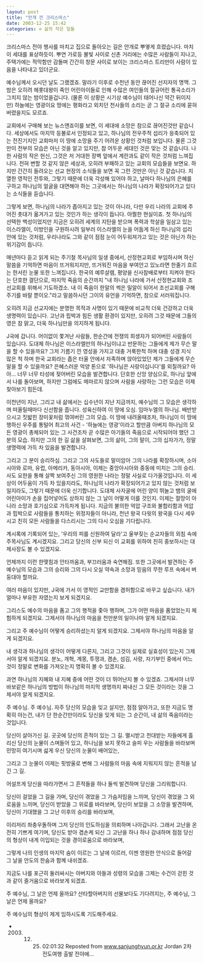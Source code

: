 ```yaml
---
layout: post
title: "안개 낀 크리스마스"
date: 2003-12-25 15:42
categories: ⊙ 삶의 작은 일들
---
```


크리스마스 전야 행사를 마치고 집으로 돌아오는 길은 안개로 뿌옇게 흐렸습니다. 마치 이 세대를 표상하듯이. 뿌연 가로등 불빛 사이로 신촌 거리에는 수많은 사람들이 지나고, 주택가에는 적막함만 감돌며 간간히 창문 사이로 보이는 크리스마스 트리만이 사람이 있음을 나타내고 있더군요.
 
예수님께서 오시던 날도 그랬겠죠. 말라기 이후로 수천년 동안 끊어진 선지자의 명맥. 그 밤은 오히려 헤롯대왕이 죽인 어린아이들로 인해 수많은 여인들의 절규어린 통곡소리가 그치지 않는 밤이었을겁니다. (물론 이 상황은 시기상 예수님이 태어나신 약간 뒤이지만) 하늘에는 영광이요 땅에는 평화라고 외치던 천사들의 소리는 곧 그 절규 소리에 묻혀버렸을지도 모르죠.
 
교회에서 구매해 보는 뉴스앤죠이를 보면, 이 세대에 소망은 참으로 끊어진것만 같습니다. 세상에서도 마지막 등불로서 인정되고 있고, 하나님의 전우주적 섭리가 응축되어 있는 전진기지인 교회마저 이 땅에 소망을 주기 어려운 상황인 것처럼 보입니다. 물론 그것만이 전부의 모습은 아닌 것을 알고 있지만, 참 어두운 세대인 것은 맞는 것 같습니다. 나 한 사람의 작은 헌신, 그것은 저 거대한 장벽 앞에서 계란과도 같이 작은 것처럼 느껴집니다. 전혀 변할 것 같지 않은 세상과, 오히려 부패하고 있는 교회의 모습들을 보면요.
하지만 간간히 들려오는 선교 현장의 소식들을 보면 꼭 그런 것만은 아닌 것 같습니다. 치열한 영적인 전투와, 그렇기 때문에 더욱 각성해 있어야 하고, 날마다 하나님의 은혜를 구하고 하나님의 얼굴을 대면해야 하는 그곳에서는 하나님의 나라가 확장되어가고 있다는 소식들을 듣습니다.
 
그렇게 보면, 하나님의 나라가 좁아지고 있는 것이 아니라, 다만 우리 나라의 교회에 주어진 촛대가 옮겨가고 있는 것인가 하는 생각이 듭니다. 아찔한 현실이죠. 첫 하나님의 선택한 백성이었지만 지금은 오히려 세계의 지탄을 받으며 폭력과 학살을 일삼고 있는 이스라엘이, 이방인을 구원하시려 일부러 이스라엘의 눈을 어둡게 하신 하나님의 섭리 안에 있는 것처럼, 우리나라도 그와 같이 점점 눈이 어두워져가고 있는 것은 아닌가 하는 위기감이 듭니다.
 
매년마다 듣고 읽게 되는 주기철 목사님의 일생 중에서, 산정현교회로 부임하시며 하신 말씀을 기억하면 마음이 뜨거워지지만, 뜨거워진 마음을 부여안고 있노라면 한줄기 흐르는 한서린 눈물 또한 느껴집니다. 한국의 예루살렘, 평양을 신사참배로부터 지켜야 한다는 단호한 결단으로, 마지막 죽음의 순간까지 "내 하나님 나라에 가서 산정현교회와 조선교회를 위해서 기도하겠소. 내 이 죽음이 한알의 썩은 밀알이 되어서 조선교회를 구해주기를 바랄 뿐이오."라고 말씀하시던 그이의 유언을 기억하면, 참으로 서러워집니다.
 
오히려 지금 선교지에는 분명한 목적과 사명이 있기 때문에 비교적 더욱 건강하고 더욱 생명력이 있습니다. 고난과 핍박과 힘든 생활 환경이 있지만, 오히려 그것 때문에 그들의 영은 참 맑고, 더욱 하나님만을 의지하게 됩니다.
 
J국에 갑니다. 어이없이 쫓겨난 사람들, 한순간에 전쟁의 희생자가 되어버린 사람들이 있습니다. 도대체 하나님은 이스라엘만의 하나님이냐고 반문하는 그들에게 제가 무슨 말을 할 수 있을까요? 그저 기름기 낀 영성을 가지고 대충 거룩한척 하며 대충 성경 지식 많은 척 하며 한국 교회라는 좁은 터울 안에서 자족하며 앉아있었던 제가 그들에게 무슨 말을 할 수 있을까요? 은혜스러운 억양 톤으로 '하나님은 사랑이십니다'를 외칠까요? 아아... 너무 너무 타성에 젖어버린 모습을 발견합니다. 단호한 신앙 양심으로, 하나님 앞에서 나를 돌아보며, 하지만 그럼에도 메마르지 않으며 사람을 사랑하는 그런 모습은 이제 찾아보기 힘든데.
 
이천년이 지난, 그리고 내 삶에서는 십수년이 지난 지금까지, 예수님의 그 모습은 생각하며 떠올릴때마다 신선함을 줍니다. 성육신하여 이 땅에 오심. 임마누엘의 하나님. 배반받으시고 짓밟힌 장미꽃처럼 꺾여버린 그의 모습. 이 땅에 내려올때조차, 하나님이 이 땅에 행하신 우주를 통털어 최고의 사건 - '하늘에는 영광'이라고 할만큼 아버지 하나님의 모든 영광이 총체되어 있는 그 사건조차 곧 수많은 아기들의 죽음으로 시작되어야 했던 그 분의 모습. 하지만 그의 한 길 삶을 살펴보면, 그의 삶이, 그의 말이, 그의 십자가가, 정말 생명력에 가득 차 있음을 발견합니다.
 
그리고 그 분이 승리하심. 그리고 그의 사도들로 말미암아 그의 나라를 확장하시며, 소아시아와 로마, 유럽, 아메리카, 동아시아, 이제는 중앙아시아와 중동에 미치는 그의 승리. 사도 요한을 통해 살짝 보여주신 그의 영원한 나라는 정말 사실로 다가올것입니다. 이 세상이 어두움이 가득 차 있을지라도, 하나님의 나라가 확장되어가고 있지 않는 것처럼 보일지라도, 그렇기 때문에 더욱 신기합니다. 도대체 사자굴에 어린 양이 뛰놀고 뱀의 굴에 어린아이가 손을 집어넣어도 상하지 않는 그 날이 어떻게 이를 것인지. 이제는 절망이 아니라 소망과 호기심으로 가득차게 됩니다. 지금의 불의한 억압 구조와 불합리함과 억압과 핍박으로 사람들을 통치하는 위정자들이 아니라, 천년 왕국 다윗의 왕국을 다시 세우시고 친히 모든 사람들을 다스리시는 그의 다시 오심을 기다립니다.
 
계시록에 기록되어 있는, '우리의 피를 신원하여 달라'고 울부짖는 순교자들의 외침 속에 주목사님도 계시겠지요. 그리고 당신의 신부 되신 이 교회를 위하여 친히 중보하시는 대제사장도 볼 수 있겠지요. 
 
언제까지 이런 한맺힘과 안타까움과, 부끄러움과 숙연해짐. 또한 그곳에서 발견하는 주 예수님의 모습과 그의 승리와 그의 다시 오실 약속과 소망과 믿음의 무한 루프 속에서 버둥대야 할까요.
 
여러 마음이 있지만, J국에 가서 이 영적인 교만함을 겸허함으로 바꾸고 싶습니다. 
내가 얼마나 부유한 자였는지 보게 되겠지요. 
 
그리스도 예수의 마음을 품고 그의 행적을 좇아 행하며, 
그가 어떤 마음을 품었었는지 체험하게 되겠지요. 
그제서야 하나님의 마음을 천만분의 일이나마 알게 되겠지요. 
 
그리고 주 예수님이 어떻게 승리하셨는지 알게 되겠지요. 
그제서야 하나님의 마음을 알게 되겠지요. 
 
내 생각과 하나님의 생각이 어떻게 다른지, 
그리고 그것이 실제로 실효성이 있는지 그제서야 알게 되겠지요. 
분노, 개혁, 계몽, 투쟁과, 겸손, 섬김, 사랑, 자기부인 중에서 
어느 것이 정말로 변화를 가져오는지 명확히 볼 수 있겠지요. 
 
과연 하나님의 지혜와 내 지혜 중에 어떤 것이 더 뛰어난지 볼 수 있겠죠. 
그제서야 너무 바보같은 하나님의 방법이 
하나님의 마지막 생명까지 짜내신 그 모든 것이라는 것을 그제서야 알게 되겠지요.
 
주 예수님. 주 예수님.
자주 당신의 모습을 잊고 살지만,
점점 알아가고, 또한 지금도 명확히 아는건,
내가 단 한순간만이라도 당신을 잊게 되는 그 순간이,
내 삶의 죽음이라는 것입니다.
 
당신이 살아가신 길.
곳곳에 당신의 흔적이 있는 그 길.
멸시받고 천대받는 자들에게 흘리신 당신의 눈물이 스며들어 있고,
하나님을 보지 못하고 슬피 우는 사람들을 바라보며 
민망히 여기시며 섧게 우신 당신의 눈물이 배어있는,
 
그리고 그 눈물이 이제는 핏방울로 변해
그 사람들의 마음 속에 지워지지 않는 흔적을 남긴 그 길.
 
어설프게 당신을 따라가면서 
그 흔적들을 하나 둘씩 발견하며
당신을 그리워합니다.
 
당신이 걸었을 그 길을 가며,
당신이 겪었을 그 가슴저밈을 느끼며,
당신이 겪었을 그 외로움을 느끼며,
당신이 받았을 그 위로를 바라보며,
당신이 보았을 그 소망을 발견하며,
당신이 기대했을 그 고난 이후의 승리를 바라보며,
 
이리저리 좌충우돌하며
그저 당신의 인도하심을 의뢰하며 나아갑니다.
그래서 고난을 온전히 기쁘게 여기며,
당신도 받아 겸손케 되신 그 고난을 하나 하나 감내하며
점점 당신의 형상이 내게 이입되는 것을 경이로움으로 바라보며,
 
그렇게 나의 인생의 마지막 숨이 이르는 그 날에 이르러,
이젠 영원한 안식으로 들어갈 그 날을 안도의 한숨과 함께 내쉬겠죠.
 
지금도 나를 포근히 둘러싸시는 아버지와 아들과 성령의 모습을
그제는 수건이 걷힌 것과 같이 즐거움으로 바라보게 되겠죠.
 
주 예수님, 그 날은 언제 올까요?
산타할아버지의 선물보다도 기다려지는,
주 예수님, 그 날은 언제 올까요?
 
주 예수님의 형상이 제게 임하시도록 기도해주세요.

- 2003. 12. 25. 02:01:32 Reposted from www.sanjunghyun.or.kr
Jordan 2차 전도여행 출발 전야에...

       
